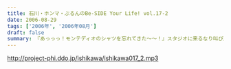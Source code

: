 ```yaml
---
title: 石川・ホンマ・ぶるんのBe-SIDE Your Life! vol.17-2
date: 2006-08-29
tags: ['2006年', '2006年08月']
draft: false
summary: 『あっっっ！モンテディオのシャツを忘れてきた〜〜！』スタジオに来るなり叫び声を上げるホンマ！・・・・・しかし、そんなにコスチュームについて気にしているのは当の本人だけだったようであり・・・NAMAE
---
```


http://project-phi.ddo.jp/ishikawa/ishikawa017_2.mp3
